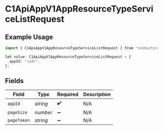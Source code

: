 # C1ApiAppV1AppResourceTypeServiceListRequest

## Example Usage

```typescript
import { C1ApiAppV1AppResourceTypeServiceListRequest } from "conductorone-sdk-typescript/sdk/models/operations";

let value: C1ApiAppV1AppResourceTypeServiceListRequest = {
  appId: "<id>",
};
```

## Fields

| Field              | Type               | Required           | Description        |
| ------------------ | ------------------ | ------------------ | ------------------ |
| `appId`            | *string*           | :heavy_check_mark: | N/A                |
| `pageSize`         | *number*           | :heavy_minus_sign: | N/A                |
| `pageToken`        | *string*           | :heavy_minus_sign: | N/A                |